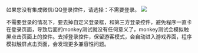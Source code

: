 如果您没有集成微信/QQ登录控件，请选择：不需要登录。
![](http://imgcache.tce.fsphere.cn/static/mccdn.qcloud.com/static/img/852855d15e6d3b802a70bf3d45e9cc3d/image.png)

不需要登录的情况下，要去掉自定义登录框，和第三方登录控件，避免程序一直卡在登录页面，导致后面的monkey测试就没有任何意义了，monkey测试会模拟触屏点击页面上的控件。去掉登录控件，保留游客模式，会自动进入游戏界面，程序模拟触屏点击页面，会发现更多兼容性问题。